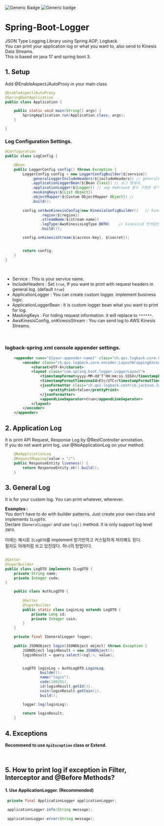 ![Generic Badge](https://img.shields.io/badge/version-1.1.0-success.svg)
![Generic badge](https://img.shields.io/badge/license-Apache--2.0-orange)

#  Spring-Boot-Logger

JSON Type Logging Library using Spring AOP, Logback.  
You can print your application log or what you want to, also send to Kinesis Data Streams.  
This is based on java 17 and spring boot 3.

## 1. Setup

Add @EnableAspectJAutoProxy in your main class
```java
@EnableAspectJAutoProxy
@SpringBootApplication
public class Application {

    public static void main(String[] args) {
        SpringApplication.run(Application.class, args);
    }

}
```


### Log Configuration Settings.

```java
@Configuration
public class LogConfig {

    @Bean
    public LoggerConfig config() throws Exception {
        LoggerConfig config = new LoggerConfigBuilder(${service})
            .generalLoggerIncludeHeaders(${includeHeaders}) // generalLogger header 값 포함 여부. default true.
            .applicationLoggerBean(${Bean Class}) // 로그 명세서.
            .applicationLogger(${Logger}) // aop doAround 함수 구현한 로거 객체.
            .maskingKeys(${List Object})
            .objectMapper(${Custom ObjectMapper Object}) // 
            .build();
        
        config.setAwsKinesisConfig(new KinesisConfigBuilder()   // kinesis data streams configuration.
                .region(${region})
                .streamName(${stream-name})
                .logType(AwsKinesisLogType.BOTH)    // kinesis로 인게임만 보낼지, 시스템로그만 보낼지, 둘다 보낼지.
                .build());

        config.onKinesisStream(${access-key}, ${secret});


        return config;
    }
}

```
  
<br>

- Service : This is your service name.
- IncludeHeaders : Set `true`, If you want to print with request headers in general log. (default `true`)
- ApplicationLogger : You can create custom logger. implement business logic. 
- ApplicationLoggerBean : It is custom logger bean what you want to print for log.
- MaskingKeys : For hiding request information. it will replace to `******`.
- AwsKinesisConfig, onKinesisStream : You can send log to AWS Kinesis Streams. 

<br>
  
### logback-spring.xml console appender settings.
```xml
    <appender name="${your-appender-name}" class="ch.qos.logback.core.ConsoleAppender">
        <encoder class="ch.qos.logback.core.encoder.LayoutWrappingEncoder">
            <charset>UTF-8</charset>
            <layout class="com.spring.boot.logger.LoggerLayout">
                <timestampFormat>yyyy-MM-dd'T'HH:mm:ss.SSSX</timestampFormat>
                <timestampFormatTimezoneId>Etc/UTC</timestampFormatTimezoneId>
                <jsonFormatter class="ch.qos.logback.contrib.jackson.JacksonJsonFormatter">
                    <prettyPrint>false</prettyPrint>
                </jsonFormatter>
                <appendLineSeparator>true</appendLineSeparator>
            </layout>
        </encoder>
    </appender>
```

## 2. Application Log

 It is print API Request, Response Log by @RestController annotation.  
If you do not want print log, use @NoApplicationLog on your method. 

```java
    @NoApplicationLog
    @RequestMapping(value = "/")
    public ResponseEntity liveness() {
        return ResponseEntity.ok().build();
    }
```


## 3. General Log

It is for your custom log.
You can print whatever, wherever.

**Examples :**  
You don't have to do with builder patterns. Just create your own class and implements `ILogDTO`.  
Declare `IGeneralLogger` and use `log()` method. It is only support log level `INFO`.

아래는 예시로 `ILogDTO`를 implement 받기만하고 커스텀하게 처리해도 된다.  
필자도 아래처럼 쓰고 있진않다. 하나의 방법이다.
```java
 
@Getter
@SuperBuilder
public class LogDTO implements ILogDTO {
    private String name;
    private Integer code;
}

```
```java
    public class AuthLogDTO {
    
        @Getter
        @SuperBuilder
        public static class LoginLog extends LogDTO {
            private Long id;
            private Integer coin;
        }
    }
```
```java
    private final IGeneralLogger logger;
    
    public JSONObject login(JSONObject object) throws Exception {
        JSONObject loginResult = new JSONObject();
        loginResult = query.select(<sql:>, value);


        LogDTO loginLog = AuthLogDTO.LoginLog.
                builder().
                name("login").
                code(100201).
                id(loginResult.getId()).
                coin(loginResult.getCoin()).
                build();                      

        logger.log(loginLog); 
        
        return loginResult;
    }
```
## 4. Exceptions
**Recommend to use `ApiException` class or Extend.**

<br>  

## 5. How to print log if exception in Filter, Interceptor and @Before Methods?
  

#### 1. Use ApplicationLogger.  (Recommended)

```java
 private final ApplicationLogger applicationLogger;
 
 applicationLogger.info(String message); 
 
 applicationLogger.error(String message);
```

<br>  

